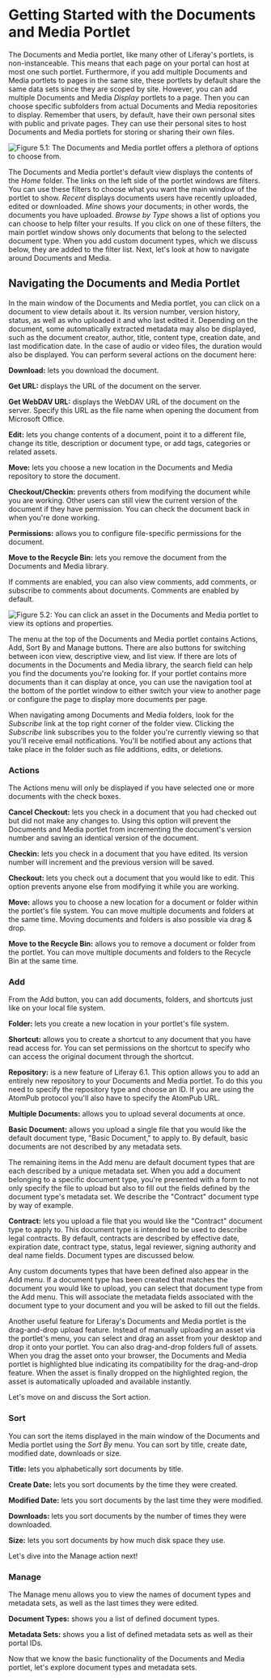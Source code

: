 # Getting Started with the Documents and Media Portlet 

The Documents and Media portlet, like many other of Liferay's portlets, is
non-instanceable. This means that each page on your portal can host at most one
such portlet. Furthermore, if you add multiple Documents and Media portlets to
pages in the same site, these portlets by default share the same data sets since they
are scoped by site. However, you can add multiple Documents and Media *Display*
portlets to a page. Then you can choose specific subfolders from actual
Documents and Media repositories to display. Remember that users, by default,
have their own personal sites with public and private pages. They can use their
personal sites to host Documents and Media portlets for storing or sharing their
own files.

![Figure 5.1: The Documents and Media portlet offers a plethora of options to choose from.](../../images/05-document-library.png)

The Documents and Media portlet's default view displays the contents of the
*Home* folder. The links on the left side of the portlet windows are filters.
You can use these filters to choose what you want the main window of the portlet
to show. *Recent* displays documents users have recently uploaded, edited or
downloaded. *Mine* shows *your* documents; in other words, the documents you
have uploaded. *Browse by Type* shows a list of options you can choose to
help filter your results. If you click on one of these filters, the main portlet
window shows only documents that belong to the selected document type. When you
add custom document types, which we discuss below, they are added to the filter
list. Next, let's look at how to navigate around Documents and Media.

## Navigating the Documents and Media Portlet 

In the main window of the Documents and Media portlet, you can click on a
document to view details about it. Its version number, version history, status,
as well as who uploaded it and who last edited it. Depending on the document,
some automatically extracted metadata may also be displayed, such as the
document creator, author, title, content type, creation date, and last
modification date. In the case of audio or video files, the duration would also
be displayed. You can perform several actions on the document here:

**Download:** lets you download the document.

**Get URL:** displays the URL of the document on the server.

**Get WebDAV URL:** displays the WebDAV URL of the document on the server.
Specify this URL as the file name when opening the document from Microsoft
Office. 

**Edit:** lets you change contents of a document, point it to a different file,
change its title, description or document type, or add tags, categories or
related assets.

**Move:** lets you choose a new location in the Documents and Media repository
to store the document.

**Checkout/Checkin:** prevents others from modifying the document while you are
working. Other users can still view the current version of the document if they
have permission. You can check the document back in when you're done working.

**Permissions:** allows you to configure file-specific permissions for the
document.

**Move to the Recycle Bin:** lets you remove the document from the Documents and
Media library.

If comments are enabled, you can also view comments, add comments, or subscribe
to comments about documents. Comments are enabled by default.

![Figure 5.2: You can click an asset in the Documents and Media portlet to view its options and properties.](../../images/05-doclib-document-view.png)

The menu at the top of the Documents and Media portlet contains Actions, Add,
Sort By and Manage buttons. There are also buttons for switching between icon
view, descriptive view, and list view. If there are lots of documents in the
Documents and Media library, the search field can help you find the documents
you're looking for. If your portlet contains more documents than it can display
at once, you can use the navigation tool at the bottom of the portlet window to
either switch your view to another page or configure the page to display more
documents per page. 

When navigating among Documents and Media folders, look for the *Subscribe* link
at the top right corner of the folder view. Clicking the *Subscribe* link
subscribes you to the folder you're currently viewing so that you'll receive
email notifications. You'll be notified about any actions that take place in the
folder such as file additions, edits, or deletions.

### Actions 

The Actions menu will only be displayed if you have selected one or more
documents with the check boxes.

**Cancel Checkout:** lets you check in a document that you had checked out but
did not make any changes to. Using this option will prevent the Documents and
Media portlet from incrementing the document's version number and saving an
identical version of the document.

**Checkin:** lets you check in a document that you have edited. Its version
number will increment and the previous version will be saved.

**Checkout:** lets you check out a document that you would like to edit. This
option prevents anyone else from modifying it while you are working.

**Move:** allows you to choose a new location for a document or folder within
the portlet's file system. You can move multiple documents and folders at the
same time. Moving documents and folders is also possible via drag & drop.

**Move to the Recycle Bin:** allows you to remove a document or folder from the
portlet. You can move multiple documents and folders to the Recycle Bin at the
same time.

### Add 

From the Add button, you can add documents, folders, and shortcuts just like on
your local file system.

**Folder:** lets you create a new location in your portlet's file system.

**Shortcut:** allows you to create a shortcut to any document that you have read
access for. You can set permissions on the shortcut to specify who can access
the original document through the shortcut. 

**Repository:** is a new feature of Liferay 6.1. This option allows you to add
an entirely new repository to your Documents and Media portlet. To do this you
need to specify the repository type and choose an ID. If you are using the
AtomPub protocol you'll also have to specify the AtomPub URL.

**Multiple Documents:** allows you to upload several documents at once.

**Basic Document:** allows you upload a single file that you would like the
default document type, "Basic Document," to apply to. By default, basic
documents are not described by any metadata sets.

The remaining items in the Add menu are default document types that are each
described by a unique metadata set. When you add a document belonging to a
specific document type, you're presented with a form to not only specify the
file to upload but also to fill out the fields defined by the document type's
metadata set. We describe the "Contract" document type by way of example.

**Contract:** lets you upload a file that you would like the "Contract" document
type to apply to. This document type is intended to be used to describe legal
contracts. By default, contracts are described by effective date, expiration
date, contract type, status, legal reviewer, signing authority and deal name
fields. Document types are discussed below. 

Any custom documents types that have been defined also appear in the Add menu.
If a document type has been created that matches the document you would like to
upload, you can select that document type from the Add menu. This will associate
the metadata fields associated with the document type to your document and you
will be asked to fill out the fields.

Another useful feature for Liferay's Documents and Media portlet is the
drag-and-drop upload feature. Instead of manually uploading an asset via the
portlet's menu, you can select and drag an asset from your desktop and drop it
onto your portlet. You can also drag-and-drop folders full of assets. When you
drag the asset onto your browser, the Documents and Media portlet is highlighted
blue indicating its compatibility for the drag-and-drop feature. When the asset
is finally dropped on the highlighted region, the asset is automatically
uploaded and available instantly.

Let's move on and discuss the Sort action.

### Sort 

You can sort the items displayed in the main window of the Documents and Media
portlet using the *Sort By* menu. You can sort by title, create date, modified
date, downloads or size.

**Title:** lets you alphabetically sort documents by title.

**Create Date:** lets you sort documents by the time they were created.

**Modified Date:** lets you sort documents by the last time they were modified.

**Downloads:** lets you sort documents by the number of times they were
downloaded.

**Size:** lets you sort documents by how much disk space they use.

Let's dive into the Manage action next!

### Manage 

The Manage menu allows you to view the names of document types and metadata
sets, as well as the last times they were edited.

**Document Types:** shows you a list of defined document types.

**Metadata Sets:** shows you a list of defined metadata sets as well as their
portal IDs.

Now that we know the basic functionality of the Documents and Media portlet,
let's explore document types and metadata sets.
